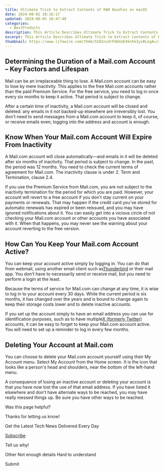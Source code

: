 ```yaml
---
title: Ultimate Trick to Extract Contents of RAR Bundles on macOS
date: 2024-08-02 10:16:17
updated: 2024-08-05 10:47:49
categories:
  - BestProducts
description: This Article Describes Ultimate Trick to Extract Contents of RAR Bundles on macOS
excerpt: This Article Describes Ultimate Trick to Extract Contents of RAR Bundles on macOS
thumbnail: https://www.lifewire.com/thmb/SS82nvdrFUbXoE4knhk3ysBLegA=/400x300/filters:no_upscale():max_bytes(150000):strip_icc():format(webp)/macrarfiles-0cd6b2173e8e40258c6821850560c07f.jpg
---
```


## Determining the Duration of a Mail.com Account – Key Factors and Lifespan
 Mail can be an irreplaceable thing to lose. A Mail.com account can be easy to lose by mere inactivity. This applies to the free Mail.com accounts rather than the paid Premium Service. For the free service, you need to log in once every six months to keep it active. That period is subject to change.

 After a certain time of inactivity, a Mail.com account will be closed and deleted: any emails in it not backed-up elsewhere are irreversibly lost. You don't need to send messages from a Mail.com account to keep it, of course, or receive emails even; logging into the address and account is enough.

## Know When Your Mail.com Account Will Expire From Inactivity

 A Mail.com account will close automatically—and emails in it will be deleted after six months of inactivity. That period is subject to change. In the past, the period was 12 months. You need to check the current terms of agreement for Mail.com. The inactivity clause is under 2\. Term and Termination, clause 2.4.

 If you use the Premium Service from Mail.com, you are not subject to the inactivity termination for the period for which you are paid. However, your account will revert to a free account if you don't stay current on your payments or renewals. That may happen if the credit card you've stored for automatic renewals has expired or been reissued, and you may have ignored notifications about it. You can easily get into a vicious circle of not checking your Mail.com account or other accounts you have associated with it. When that happens, you may never see the warning about your account reverting to the free version.

## How Can You Keep Your Mail.com Account Active?

 You can keep your account active simply by logging in. You can do that from webmail, using another email client such as[Thunderbird](https://www.lifewire.com/mozilla-thunderbird-review-1173071) or their mail app. You don't have to necessarily send or receive mail, but you need to perform a login at the least.

 Because the terms of service for Mail.com can change at any time, it is wise to log in to your account every 30 days. While the current period is six months, it has changed over the years and is bound to change again to keep their storage costs lower and to delete inactive accounts.

 If you set up the account simply to have an email address you can use for identification purposes, such as to have multiple[X (formerly Twitter)](https://www.lifewire.com/what-exactly-is-twitter-2483331) accounts, it can be easy to forget to keep your Mail.com account active. You will need to set up a reminder to log in every few months.

## Deleting Your Account at Mail.com

 You can choose to delete your Mail.com account yourself using their My Account menu. Select My Account from the Home screen. It is the icon that looks like a person's head and shoulders, near the bottom of the left-hand menu.

 A consequence of losing an inactive account or deleting your account is that you have now lost the use of that email address. If you have listed it elsewhere and don't have alternate ways to be reached, you may have really messed things up. Be sure you have other ways to be reached.

Was this page helpful?

Thanks for letting us know!

 Get the Latest Tech News Delivered Every Day

[Subscribe](https://www.lifewire.com/#)

Tell us why!

 Other  Not enough details  Hard to understand

 Submit

<ins class="adsbygoogle"
     style="display:block"
     data-ad-format="autorelaxed"
     data-ad-client="ca-pub-7571918770474297"
     data-ad-slot="1223367746"></ins>



<ins class="adsbygoogle"
     style="display:block"
     data-ad-client="ca-pub-7571918770474297"
     data-ad-slot="8358498916"
     data-ad-format="auto"
     data-full-width-responsive="true"></ins>
